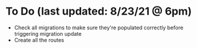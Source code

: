 # To Do (last updated: 8/23/21 @ 6pm)
- Check all migrations to make sure they're populated correctly before triggering migration update
- Create all the routes